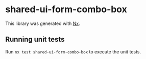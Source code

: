 # shared-ui-form-combo-box

This library was generated with [Nx](https://nx.dev).

## Running unit tests

Run `nx test shared-ui-form-combo-box` to execute the unit tests.
